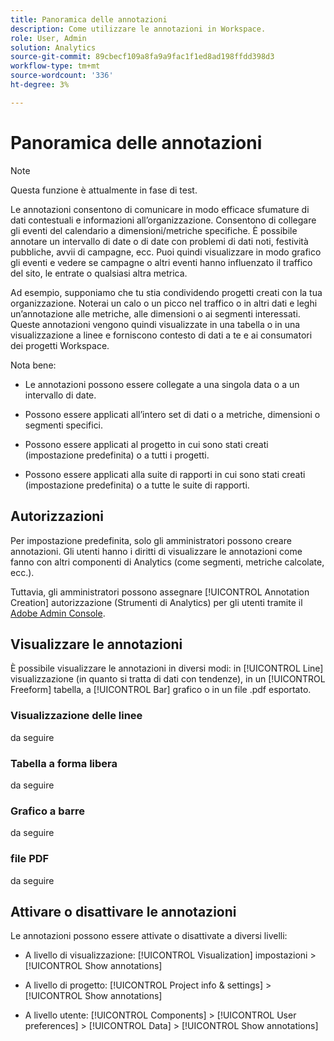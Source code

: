 ```yaml
---
title: Panoramica delle annotazioni
description: Come utilizzare le annotazioni in Workspace.
role: User, Admin
solution: Analytics
source-git-commit: 89cbecf109a8fa9a9fac1f1ed8ad198ffdd398d3
workflow-type: tm+mt
source-wordcount: '336'
ht-degree: 3%

---
```


# Panoramica delle annotazioni

>[!NOTE]
>
>Questa funzione è attualmente in fase di test.

Le annotazioni consentono di comunicare in modo efficace sfumature di dati contestuali e informazioni all’organizzazione. Consentono di collegare gli eventi del calendario a dimensioni/metriche specifiche. È possibile annotare un intervallo di date o di date con problemi di dati noti, festività pubbliche, avvii di campagne, ecc. Puoi quindi visualizzare in modo grafico gli eventi e vedere se campagne o altri eventi hanno influenzato il traffico del sito, le entrate o qualsiasi altra metrica.

Ad esempio, supponiamo che tu stia condividendo progetti creati con la tua organizzazione. Noterai un calo o un picco nel traffico o in altri dati e leghi un’annotazione alle metriche, alle dimensioni o ai segmenti interessati. Queste annotazioni vengono quindi visualizzate in una tabella o in una visualizzazione a linee e forniscono contesto di dati a te e ai consumatori dei progetti Workspace.

Nota bene:

* Le annotazioni possono essere collegate a una singola data o a un intervallo di date.

* Possono essere applicati all’intero set di dati o a metriche, dimensioni o segmenti specifici.

* Possono essere applicati al progetto in cui sono stati creati (impostazione predefinita) o a tutti i progetti.

* Possono essere applicati alla suite di rapporti in cui sono stati creati (impostazione predefinita) o a tutte le suite di rapporti.

## Autorizzazioni

Per impostazione predefinita, solo gli amministratori possono creare annotazioni. Gli utenti hanno i diritti di visualizzare le annotazioni come fanno con altri componenti di Analytics (come segmenti, metriche calcolate, ecc.).

Tuttavia, gli amministratori possono assegnare [!UICONTROL Annotation Creation] autorizzazione (Strumenti di Analytics) per gli utenti tramite il [Adobe Admin Console](https://experienceleague.adobe.com/docs/analytics/admin/admin-console/permissions/analytics-tools.html?lang=en).

## Visualizzare le annotazioni

È possibile visualizzare le annotazioni in diversi modi: in [!UICONTROL Line] visualizzazione (in quanto si tratta di dati con tendenze), in un [!UICONTROL Freeform] tabella, a [!UICONTROL Bar] grafico o in un file .pdf esportato.

### Visualizzazione delle linee

da seguire

### Tabella a forma libera

da seguire

### Grafico a barre

da seguire

### file PDF

da seguire

## Attivare o disattivare le annotazioni

Le annotazioni possono essere attivate o disattivate a diversi livelli:

* A livello di visualizzazione: [!UICONTROL Visualization] impostazioni > [!UICONTROL Show annotations]

* A livello di progetto: [!UICONTROL Project info & settings] > [!UICONTROL Show annotations]

* A livello utente: [!UICONTROL Components] > [!UICONTROL User preferences] > [!UICONTROL Data] > [!UICONTROL Show annotations]

